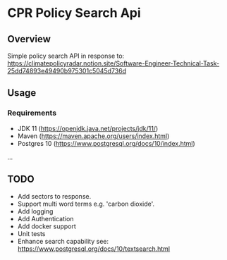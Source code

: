 # CPR Policy Search Api

## Overview

Simple policy search API in response to: https://climatepolicyradar.notion.site/Software-Engineer-Technical-Task-25dd74893e49490b975301c5045d736d

## Usage

### Requirements

* JDK 11 (https://openjdk.java.net/projects/jdk/11/)
* Maven (https://maven.apache.org/users/index.html)
* Postgres 10 (https://www.postgresql.org/docs/10/index.html)

...


## TODO 

* Add sectors to response.
* Support multi word terms e.g. 'carbon dioxide'.
* Add logging
* Add Authentication
* Add docker support
* Unit tests
* Enhance search capability see: https://www.postgresql.org/docs/10/textsearch.html


